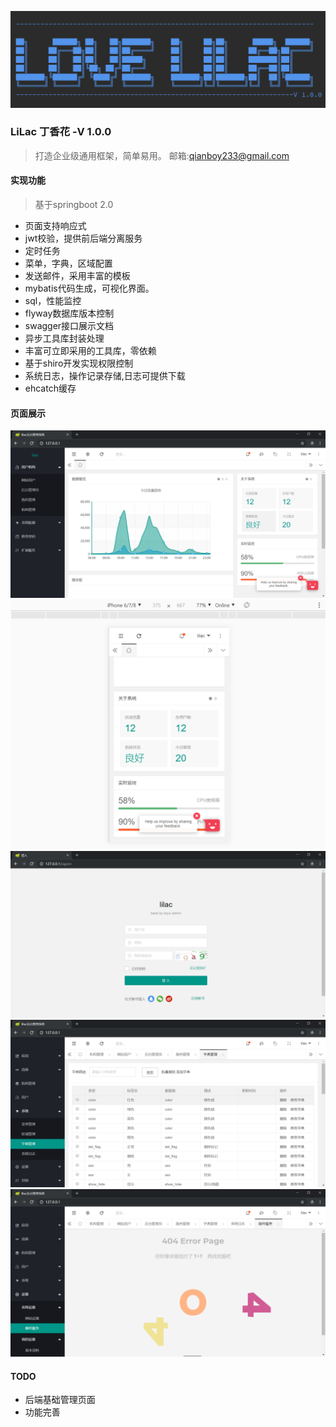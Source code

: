 ![主页](img/icon.png)

### LiLac 丁香花 -V 1.0.0 

> 打造企业级通用框架，简单易用。 邮箱:qianboy233@gmail.com 
#### 实现功能
> 基于springboot 2.0
* 页面支持响应式
* jwt校验，提供前后端分离服务
* 定时任务
* 菜单，字典，区域配置
* 发送邮件，采用丰富的模板
* mybatis代码生成，可视化界面。
* sql，性能监控
* flyway数据库版本控制
* swagger接口展示文档 
* 异步工具库封装处理
* 丰富可立即采用的工具库，零依赖
* 基于shiro开发实现权限控制
* 系统日志，操作记录存储,日志可提供下载
* ehcatch缓存

#### 页面展示
![主页](img/home.png)
![手机端](img/phone.png)
![登入](img/example3.png)
![列表](img/example1.png)
![404](img/example2.png)
#### TODO
* 后端基础管理页面
* 功能完善

   
